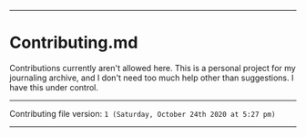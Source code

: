 
***

# Contributing.md

Contributions currently aren't allowed here. This is a personal project for my journaling archive, and I don't need too much help other than suggestions. I have this under control.

***

Contributing file version: `1 (Saturday, October 24th 2020 at 5:27 pm)`

***

